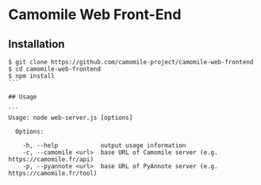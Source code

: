 # Camomile Web Front-End

## Installation

````
$ git clone https://github.com/camomile-project/camomile-web-frontend
$ cd camomile-web-frontend
$ npm install
```

## Usage

```
Usage: node web-server.js [options]

  Options:

    -h, --help            output usage information
    -c, --camomile <url>  base URL of Camomile server (e.g. https://camomile.fr/api)
    -p, --pyannote <url>  base URL of PyAnnote server (e.g. https://camomile.fr/tool)
````
